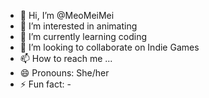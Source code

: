 - 👋 Hi, I’m @MeoMeiMei
- 👀 I’m interested in animating
- 🌱 I’m currently learning coding
- 💞️ I’m looking to collaborate on Indie Games
- 📫 How to reach me ...
- 😄 Pronouns: She/her
- ⚡ Fun fact: -

<!---
MeoMeiMei/MeoMeiMei is a ✨ special ✨ repository because its `README.md` (this file) appears on your GitHub profile.
You can click the Preview link to take a look at your changes.
--->
